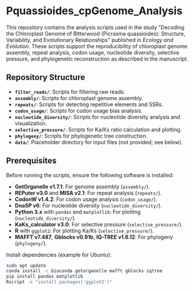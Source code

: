 # Pquassioides_cpGenome_Analysis

This repository contains the analysis scripts used in the study "Decoding the Chloroplast Genome of Bitterwood (Picrasma quassioides): Structure, Variability, and Evolutionary Relationships" published in *Ecology and Evolution*. These scripts support the reproducibility of chloroplast genome assembly, repeat analysis, codon usage, nucleotide diversity, selective pressure, and phylogenetic reconstruction as described in the manuscript.

## Repository Structure
- **`filter_reads/`**: Scripts for filtering raw reads.
- **`assembly/`**: Scripts for chloroplast genome assembly.
- **`repeats/`**: Scripts for detecting repetitive elements and SSRs.
- **`codon_usage/`**: Scripts for codon usage bias analysis.
- **`nucleotide_diversity/`**: Scripts for nucleotide diversity analysis and visualization.
- **`selective_pressure/`**: Scripts for Ka/Ks ratio calculation and plotting.
- **`phylogeny/`**: Scripts for phylogenetic tree construction.
- **`data/`**: Placeholder directory for input files (not provided; see below).

## Prerequisites
Before running the scripts, ensure the following software is installed:
- **GetOrganelle v1.7.1**: For genome assembly (`assembly/`).
- **REPuter v3.0** and **MISA v2.1**: For repeat analysis (`repeats/`).
- **CodonW v1.4.2**: For codon usage analysis (`codon_usage/`).
- **DnaSP v6**: For nucleotide diversity (`nucleotide_diversity/`).
- **Python 3.x** with `pandas` and `matplotlib`: For plotting (`nucleotide_diversity/`).
- **KaKs_calculator v3.0**: For selective pressure (`selective_pressure/`).
- **R** with `ggplot2`: For plotting Ka/Ks (`selective_pressure/`).
- **MAFFT v7.487**, **Gblocks v0.91b**, **IQ-TREE v1.6.12**: For phylogeny (`phylogeny/`).

Install dependencies (example for Ubuntu):
```bash
sudo apt update
conda install -c bioconda getorganelle mafft gblocks iqtree
pip install pandas matplotlib
Rscript -e "install.packages('ggplot2')"
